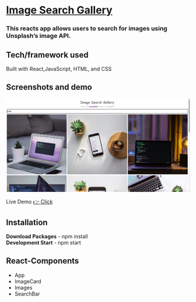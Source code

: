 #  <a href="https://imagegalleryunsplah.netlify.app/">Image Search Gallery </a>
### This reacts app allows users to search for images using Unsplash’s image API.
## Tech/framework used
Built with React,JavaScript, HTML, and CSS
## Screenshots and demo

![Alt text](/snapshot.png?raw=true "Optional Title")
<div>
Live Demo <a href="https://imagegalleryunsplah.netlify.app/">👉 Click</a>
</div>

## Installation
<div>
  <strong>Download Packages</strong> - npm install 
<br>
  <strong>Development Start</strong> - npm start 
<br>

## React-Components
 * App
 * ImageCard
 * Images
 * SearchBar


